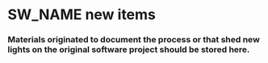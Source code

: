 # SW_NAME new items

### Materials originated to document the process or that shed new lights on the original software project should be stored here.
